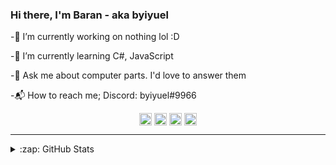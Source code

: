### Hi there, I'm Baran - aka byiyuel

-🔭 I’m currently working on nothing lol :D

-🌱 I’m currently learning C#, JavaScript

-💬 Ask me about computer parts. I'd love to answer them

-📬 How to reach me; Discord: byiyuel#9966 

<p align="center">
  <a href="https://instagram.com/byiyuel" title="Instagram" target="_blank"><img align="center" src="https://cdn.jsdelivr.net/npm/simple-icons@3.0.1/icons/instagram.svg" alt="xaron.js" height="20" width="20" /></a>
  <a href="https://discord.gg/CjyFTYWKAf" title="Discord Server" target="_blank"><img align="center" src="https://cdn.jsdelivr.net/npm/simple-icons@3.0.1/icons/discord.svg" alt="discord.gg/zjTVJCR7pm" height="20" width="20" /></a>
    <a href="https://youtube.com/byiyuell" title="YouTube" target="_blank"><img align="center" src="https://cdn.jsdelivr.net/npm/simple-icons@3.0.1/icons/youtube.svg" alt="discord.gg/zjTVJCR7pm" height="20" width="20" /></a>
  <a href="https://dev.to/byiyuel" title="Dev.to" target="_blank"><img align="center" src="https://cdn.jsdelivr.net/npm/simple-icons@3.0.1/icons/dev-dot-to.svg" alt="xaron" height="20" width="20" /></a><br/>
  

---

<details>
  <summary>:zap: GitHub Stats</summary>

![GitHub streak stats](https://github-readme-streak-stats.herokuapp.com/?user=byiyuel)

![GitHub stats](https://github-readme-stats.vercel.app/api?username=byiyuela&theme=cobalt&show_icons=true)

  
